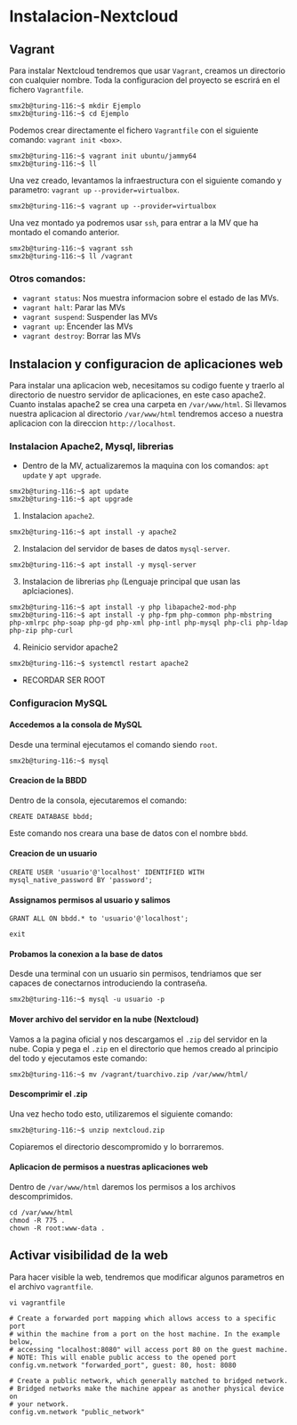# Instalacion-Nextcloud
## Vagrant
Para instalar Nextcloud tendremos que usar `Vagrant`, creamos un directorio con cualquier nombre. Toda la configuracion del proyecto se escrirá en el fichero `Vagrantfile`.
```console
smx2b@turing-116:~$ mkdir Ejemplo
smx2b@turing-116:~$ cd Ejemplo
```

Podemos crear directamente el fichero `Vagrantfile` con el siguiente comando: `vagrant init <box>`.
```console
smx2b@turing-116:~$ vagrant init ubuntu/jammy64
smx2b@turing-116:~$ ll
```

Una vez creado, levantamos la infraestructura con el siguiente comando y parametro: `vagrant up` `--provider=virtualbox`.
```console
smx2b@turing-116:~$ vagrant up --provider=virtualbox
```
Una vez montado ya podremos usar `ssh`, para entrar a la MV que ha montado el comando anterior.
```console
smx2b@turing-116:~$ vagrant ssh
smx2b@turing-116:~$ ll /vagrant
```
### Otros comandos:
- `vagrant status`: Nos muestra informacion sobre el estado de las MVs.
- `vagrant halt`: Parar las MVs
- `vagrant suspend`: Suspender las MVs
- `vagrant up`: Encender las MVs
- `vagrant destroy`: Borrar las MVs

## Instalacion y configuracion de aplicaciones web
Para instalar una aplicacion web, necesitamos su codigo fuente y traerlo al directorio de nuestro servidor de aplicaciones, en este caso apache2. Cuanto instalas apache2 se crea una carpeta en `/var/www/html`. Si llevamos nuestra aplicacion al directorio `/var/www/html` tendremos acceso a nuestra aplicacion con la direccion `http://localhost`.

### Instalacion Apache2, Mysql, librerias
- Dentro de la MV, actualizaremos la maquina con los comandos: `apt update` y `apt upgrade`.
```console
smx2b@turing-116:~$ apt update
smx2b@turing-116:~$ apt upgrade
```
1. Instalacion `apache2`.
```console
smx2b@turing-116:~$ apt install -y apache2
```
2. Instalacion del servidor de bases de datos `mysql-server`.
```console
smx2b@turing-116:~$ apt install -y mysql-server
```
3. Instalacion de librerias `php` (Lenguaje principal que usan las aplciaciones).
```console
smx2b@turing-116:~$ apt install -y php libapache2-mod-php
smx2b@turing-116:~$ apt install -y php-fpm php-common php-mbstring php-xmlrpc php-soap php-gd php-xml php-intl php-mysql php-cli php-ldap php-zip php-curl
```
4. Reinicio servidor apache2
```console
smx2b@turing-116:~$ systemctl restart apache2
```
- RECORDAR SER ROOT

### Configuracion MySQL
#### Accedemos a la consola de MySQL
Desde una terminal ejecutamos el comando siendo `root`.
```console
smx2b@turing-116:~$ mysql
```
#### Creacion de la BBDD
Dentro de la consola, ejecutaremos el comando:
```console
CREATE DATABASE bbdd;
```
Este comando nos creara una base de datos con el nombre `bbdd`.
#### Creacion de un usuario
```console
CREATE USER 'usuario'@'localhost' IDENTIFIED WITH mysql_native_password BY 'password';
```
#### Assignamos permisos al usuario y salimos
```console
GRANT ALL ON bbdd.* to 'usuario'@'localhost';
```
```console
exit
```
#### Probamos la conexion a la base de datos
Desde una terminal con un usuario sin permisos, tendriamos que ser capaces de conectarnos introduciendo la contraseña.
```console
smx2b@turing-116:~$ mysql -u usuario -p
```
#### Mover archivo del servidor en la nube (Nextcloud)
Vamos a la pagina oficial y nos descargamos el `.zip` del servidor en la nube. Copia y pega el `.zip` en el directorio que hemos creado al principio del todo y ejecutamos este comando:
```console
smx2b@turing-116:~$ mv /vagrant/tuarchivo.zip /var/www/html/
```
#### Descomprimir el .zip
Una vez hecho todo esto, utilizaremos el siguiente comando:
```console
smx2b@turing-116:~$ unzip nextcloud.zip
```
Copiaremos el directorio descompromido y lo borraremos.

#### Aplicacion de permisos a nuestras aplicaciones web
Dentro de `/var/www/html` daremos los permisos a los archivos descomprimidos.
```console
cd /var/www/html
chmod -R 775 .
chown -R root:www-data .
```
## Activar visibilidad de la web
Para hacer visible la web, tendremos que modificar algunos parametros en el archivo `vagrantfile`.
```console
vi vagrantfile
```
```console
# Create a forwarded port mapping which allows access to a specific port
# within the machine from a port on the host machine. In the example below,
# accessing "localhost:8080" will access port 80 on the guest machine.
# NOTE: This will enable public access to the opened port
config.vm.network "forwarded_port", guest: 80, host: 8080
```
```console
# Create a public network, which generally matched to bridged network.
# Bridged networks make the machine appear as another physical device on
# your network.
config.vm.network "public_network"
```